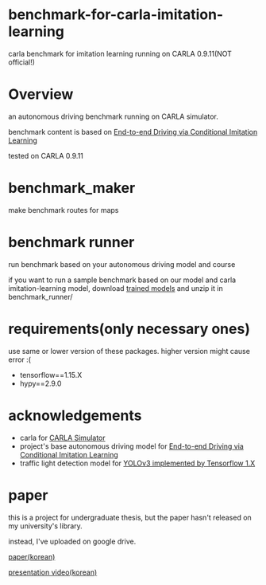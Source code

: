 # benchmark-for-carla-imitation-learning
carla benchmark for imitation learning running on CARLA 0.9.11(NOT official!)


# Overview
an autonomous driving benchmark running on CARLA simulator.

benchmark content is based on [End-to-end Driving via Conditional Imitation Learning
](https://arxiv.org/abs/1710.02410)

tested on CARLA 0.9.11

# benchmark_maker
make benchmark routes for maps

# benchmark runner
run benchmark based on your autonomous driving model and course

if you want to run a sample benchmark based on our model and carla imitation-learning model, download [trained models](https://drive.google.com/file/d/1jTfAVnXQErsKmL7XSOgxLiV3wpNDfhnZ/view?usp=sharing) and unzip it in benchmark_runner/

# requirements(only necessary ones)
use same or lower version of these packages. higher version might cause error :(
- tensorflow==1.15.X
- hypy==2.9.0

# acknowledgements
- carla for [CARLA Simulator](https://carla.org/)
- project's base autonomous driving model for [End-to-end Driving via Conditional Imitation Learning](https://arxiv.org/abs/1710.02410)
- traffic light detection model for [YOLOv3 implemented by Tensorflow 1.X](https://github.com/YunYang1994/tensorflow-yolov3)

# paper
this is a project for undergraduate thesis, but the paper hasn't released on my university's library.

instead, I've uploaded on google drive.

[paper(korean)](https://drive.google.com/file/d/1Po2KdzNZ0QiEM0sU_TtCc9wesyc2q1hN/view?usp=sharing)

[presentation video(korean)](https://drive.google.com/file/d/13PeE7181RUUNDKQD5I01NV9hP1l8SX2M/view?usp=sharing)
